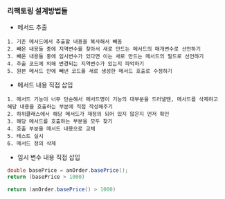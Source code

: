 ### 리팩토링 설계방법들

- 메서드 추출
```
1. 기존 메서드에서 추출할 내용을 복사해서 빼옴
2. 빼온 내용들 중에 지역변수를 찾아서 새로 만드는 메서드의 매개변수로 선언하기
3. 빼온 내용들 중에 임시변수가 있다면 이는 새로 만드는 메서드의 필드로 선언하기
4. 추출 코드에 의해 변경되는 지역변수가 있는지 파악하기
5. 원본 메서드 안에 빼낸 코드를 새로 생성한 메서드 호출로 수정하기
```

- 메서드 내용 직접 삽입
```
1. 메서드 기능이 너무 단순해서 메서드명이 기능의 대부분을 드러낼땐, 메서드를 삭제하고 해당 내용을 호출하는 부분에 직접 작성해주기
2. 하위클래스에서 해당 메서드가 재정의 되어 있지 않은지 먼저 확인
3. 해당 메서드를 호출하는 부분을 모두 찾기
4. 호출 부분을 메서드 내용으로 교체
5. 테스트 실시
6. 메서드 정의 삭제
```

- 임시 변수 내용 직접 삽입
```java
double basePrice = anOrder.basePrice();
return (basePrice > 1000)
```
```java
return (anOrder.basePrice() > 1000)
```





































